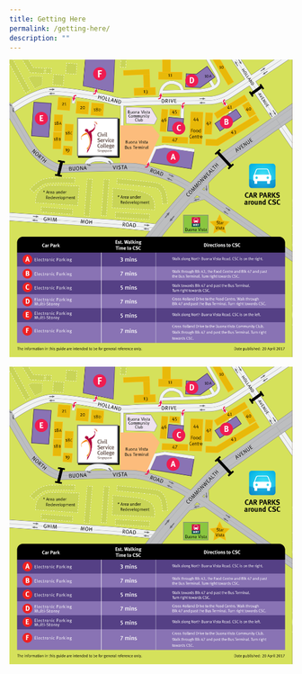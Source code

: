 ```yaml
---
title: Getting Here
permalink: /getting-here/
description: ""
---
```

![](/images/civilservicecollege_gettinghere.jpg)


<img src="/images/civilservicecollege_gettinghere.jpg">


